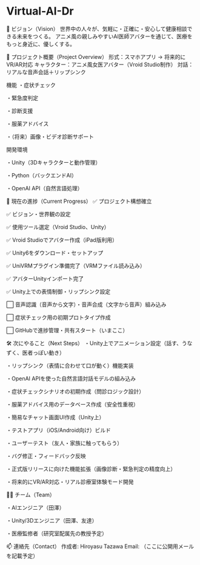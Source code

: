 # Virtual-AI-Dr
🎯 ビジョン（Vision）
世界中の人々が、気軽に・正確に・安心して健康相談できる未来をつくる。
アニメ風の親しみやすいAI医師アバターを通じて、医療をもっと身近に、優しくする。



🏥 プロジェクト概要（Project Overview）
形式：スマホアプリ → 将来的にVR/AR対応
キャラクター：アニメ風女医アバター（Vroid Studio制作）
対話：リアルな音声会話＋リップシンク



機能
・症状チェック

・緊急度判定

・診断支援

・服薬アドバイス

・（将来）画像・ビデオ診断サポート



開発環境

・Unity（3Dキャラクターと動作管理）

・Python（バックエンドAI）

・OpenAI API（自然言語処理）



🚀 現在の進捗（Current Progress）
✅ プロジェクト構想確立

✅ ビジョン・世界観の設定

✅ 使用ツール選定（Vroid Studio、Unity）

✅ Vroid Studioでアバター作成（iPad版利用）

✅ Unity6をダウンロード・セットアップ

✅ UniVRMプラグイン準備完了（VRMファイル読み込み）

✅ アバターUnityインポート完了

✅ Unity上での表情制御・リップシンク設定

⬜ 音声認識（音声から文字）・音声合成（文字から音声）組み込み

⬜ 症状チェック用の初期プロトタイプ作成

⬜ GitHubで進捗管理・共有スタート（いまここ）



🛠 次にやること（Next Steps）
・Unity上でアニメーション設定（話す、うなずく、医者っぽい動き）

・リップシンク（表情に合わせて口が動く）機能実装

・OpenAI APIを使った自然言語対話モデルの組み込み

・症状チェックシナリオの初期作成（問診ロジック設計）

・服薬アドバイス用のデータベース作成（安全性重視）

・簡易なチャット画面UI作成（Unity上）

・テストアプリ（iOS/Android向け）ビルド

・ユーザーテスト（友人・家族に触ってもらう）

・バグ修正・フィードバック反映

・正式版リリースに向けた機能拡張（画像診断・緊急判定の精度向上）

・将来的にVR/AR対応・リアル診療室体験モード開発



👩‍⚕️ チーム（Team）

・AIエンジニア（田澤）

・Unity/3Dエンジニア（田澤、友達）

・医療監修者（研究室配属先の教授予定）



📫 連絡先（Contact）
作成者: Hiroyasu Tazawa
Email: （ここに公開用メールを記載予定）
